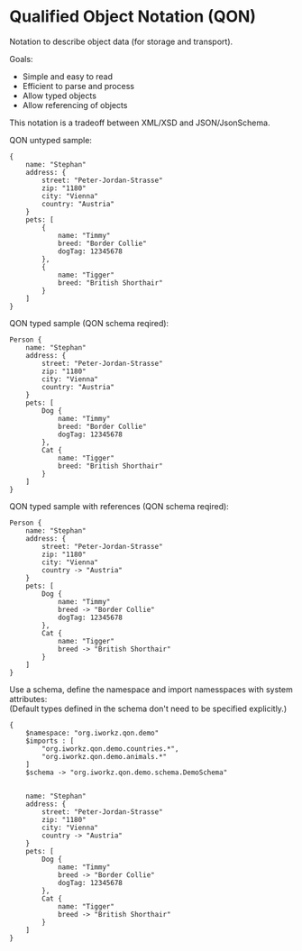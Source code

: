 # Qualified Object Notation (QON)

Notation to describe object data (for storage and transport).


Goals:

* Simple and easy to read
* Efficient to parse and process
* Allow typed objects
* Allow referencing of objects


This notation is a tradeoff between XML/XSD and JSON/JsonSchema.



QON untyped sample:

	{	
		name: "Stephan"
		address: {
			street: "Peter-Jordan-Strasse"
			zip: "1180"
			city: "Vienna"
			country: "Austria"
		}
		pets: [ 
			{	
				name: "Timmy"
				breed: "Border Collie"
				dogTag: 12345678
			},
			{	
				name: "Tigger"
				breed: "British Shorthair"
			}
		]
	}
	
QON typed sample (QON schema reqired):
	
	Person {	
		name: "Stephan"
		address: {
			street: "Peter-Jordan-Strasse"
			zip: "1180"
			city: "Vienna"
			country: "Austria"
		}
		pets: [ 
			Dog {	
				name: "Timmy"
				breed: "Border Collie"
				dogTag: 12345678
			},
			Cat {	
				name: "Tigger"
				breed: "British Shorthair"
			}
		]
	}

QON typed sample with references (QON schema reqired):
	
	Person {	
		name: "Stephan"
		address: {
			street: "Peter-Jordan-Strasse"
			zip: "1180"
			city: "Vienna"
			country -> "Austria"
		}
		pets: [ 
			Dog {	
				name: "Timmy"
				breed -> "Border Collie"
				dogTag: 12345678
			},
			Cat {	
				name: "Tigger"
				breed -> "British Shorthair"
			}
		]
	}

Use a schema, define the namespace and import namesspaces with system attributes:<br>
(Default types defined in the schema don't need to be specified explicitly.)

	{
		$namespace: "org.iworkz.qon.demo"
		$imports : [
			"org.iworkz.qon.demo.countries.*",
			"org.iworkz.qon.demo.animals.*"
		] 
		$schema -> "org.iworkz.qon.demo.schema.DemoSchema"
	
	
		name: "Stephan"
		address: {
			street: "Peter-Jordan-Strasse"
			zip: "1180"
			city: "Vienna"
			country -> "Austria"
		}
		pets: [ 
			Dog {	
				name: "Timmy"
				breed -> "Border Collie"
				dogTag: 12345678
			},
			Cat {	
				name: "Tigger"
				breed -> "British Shorthair"
			}
		]
	}
